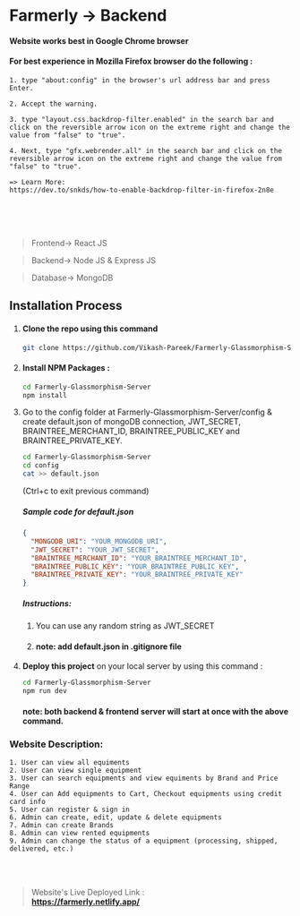 # Farmerly -> Backend


#### Website works best in Google Chrome browser
#### For best experience in Mozilla Firefox browser do the following :
    1. type "about:config" in the browser's url address bar and press Enter.
    
    2. Accept the warning.
    
    3. type "layout.css.backdrop-filter.enabled" in the search bar and click on the reversible arrow icon on the extreme right and change the value from "false" to "true".
    
    4. Next, type "gfx.webrender.all" in the search bar and click on the reversible arrow icon on the extreme right and change the value from "false" to "true".
    
    => Learn More:
    https://dev.to/snkds/how-to-enable-backdrop-filter-in-firefox-2n8e

<br/>
<br/>
<br/>

> Frontend-> React JS

> Backend-> Node JS & Express JS

> Database-> MongoDB

## Installation Process
1. #### Clone the repo using this command
    ```bash
    git clone https://github.com/Vikash-Pareek/Farmerly-Glassmorphism-Server.git
    ```
2. #### Install NPM Packages :
    ```bash
    cd Farmerly-Glassmorphism-Server
    npm install
    ```
3. Go to the config folder at Farmerly-Glassmorphism-Server/config & create default.json of mongoDB connection, JWT_SECRET, BRAINTREE_MERCHANT_ID, BRAINTREE_PUBLIC_KEY and BRAINTREE_PRIVATE_KEY.

    ```bash
    cd Farmerly-Glassmorphism-Server
    cd config
    cat >> default.json
    ```
    (Ctrl+c to exit previous command)
    
    ##### Sample code for default.json
    ```json
    {
      "MONGODB_URI": "YOUR_MONGODB_URI",
      "JWT_SECRET": "YOUR_JWT_SECRET",
      "BRAINTREE_MERCHANT_ID": "YOUR_BRAINTREE_MERCHANT_ID",
      "BRAINTREE_PUBLIC_KEY": "YOUR_BRAINTREE_PUBLIC_KEY",
      "BRAINTREE_PRIVATE_KEY": "YOUR_BRAINTREE_PRIVATE_KEY"
    }

    ```
    ##### Instructions:
    1. You can use any random string as JWT_SECRET
    2. #### note: add default.json in .gitignore file

4. <b>Deploy this project</b> on your local server by using this command :
    ```bash
    cd Farmerly-Glassmorphism-Server
    npm run dev
    ```
    #### note: both backend & frontend server will start at once with the above command.

### Website Description:
    1. User can view all equiments
    2. User can view single equipment
    3. User can search equipments and view equiments by Brand and Price Range
    4. User can Add equipments to Cart, Checkout equipments using credit card info
    5. User can register & sign in
    6. Admin can create, edit, update & delete equipments
    7. Admin can create Brands
    8. Admin can view rented equipments
    9. Admin can change the status of a equipment (processing, shipped, delivered, etc.)

<br/>
<br/>

> Website's Live Deployed Link :
   <br/><b>https://farmerly.netlify.app/</b>
